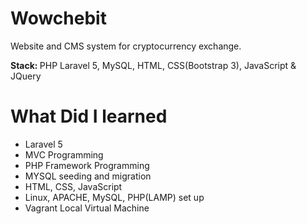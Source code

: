 # Wowchebit
<p>Website and CMS system for cryptocurrency exchange.</p>
<p>
    <strong>Stack: </strong>
    <span>PHP Laravel 5, MySQL, HTML, CSS(Bootstrap 3), JavaScript & JQuery</span>
</p>
<h1>What Did I learned</h1>  
<ul>
  <li>Laravel 5</li>
  <li>MVC Programming</li>
  <li>PHP Framework Programming</li>
  <li>MYSQL seeding and migration</li>
  <li>HTML, CSS, JavaScript</li>
  <li>Linux, APACHE, MySQL, PHP(LAMP) set up</li>
  <li>Vagrant Local Virtual Machine</li>
</ul>

